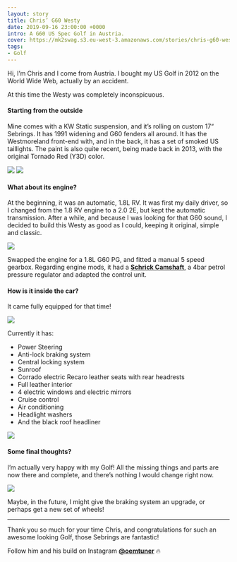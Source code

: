 ```yaml
---
layout: story
title: Chris’ G60 Westy
date: 2019-09-16 23:00:00 +0000
intro: A G60 US Spec Golf in Austria.
cover: https://mk2swag.s3.eu-west-3.amazonaws.com/stories/chris-g60-westy-cover.jpg
tags:
- Golf
---
```

Hi, I’m Chris and I come from Austria. I bought my US Golf in 2012 on the World Wide Web, actually by an accident.

At this time the Westy was completely inconspicuous.

#### Starting from the outside

Mine comes with a KW Static suspension, and it’s rolling on custom 17“ Sebrings. It has 1991 widening and G60 fenders all around. It has the Westmoreland front-end with, and in the back, it has a set of smoked US taillights. The paint is also quite recent, being made back in 2013, with the original Tornado Red (Y3D) color.

![](https://mk2swag.s3.eu-west-3.amazonaws.com/stories/chris-g60-westy-outside-1.jpg)
![](https://mk2swag.s3.eu-west-3.amazonaws.com/stories/chris-g60-westy-outside-2.jpg)


#### What about its engine?

At the beginning, it was an automatic, 1.8L RV. It was first my daily driver, so I changed from the 1.8 RV engine to a 2.0 2E, but kept the automatic transmission. After a while, and because I was looking for that G60 sound, I decided to build this Westy as good as I could, keeping it original, simple and classic.

![](https://mk2swag.s3.eu-west-3.amazonaws.com/stories/chris-g60-westy-engine-1.jpg)

Swapped the engine for a 1.8L G60 PG, and fitted a manual 5 speed gearbox. Regarding engine mods, it had a [**Schrick Camshaft**](http://www.schrick.com/index.php), a 4bar petrol pressure regulator and adapted the control unit.


#### How is it inside the car?
It came fully equipped for that time!

![](https://mk2swag.s3.eu-west-3.amazonaws.com/stories/chris-g60-westy-inside-1.jpg)

Currently it has:

* Power Steering
* Anti-lock braking system
* Central locking system
* Sunroof
* Corrado electric Recaro leather seats with rear headrests
* Full leather interior
* 4 electric windows and electric mirrors
* Cruise control
* Air conditioning
* Headlight washers
* And the black roof headliner

![](https://mk2swag.s3.eu-west-3.amazonaws.com/stories/chris-g60-westy-inside-2.jpg)

#### Some final thoughts?
I’m actually very happy with my Golf! All the missing things and parts are now there and complete, and there’s nothing I would change right now.

![](https://mk2swag.s3.eu-west-3.amazonaws.com/stories/chris-g60-westy-conclusion.jpg)

Maybe, in the future, I might give the braking system an upgrade, or perhaps get a new set of wheels!

***

Thank you so much for your time Chris, and congratulations for such an awesome looking Golf, those Sebrings are fantastic!

Follow him and his build on Instagram [**@oemtuner**](https://www.instagram.com/oemtuner/) 🔥